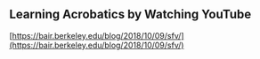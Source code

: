 ## Learning Acrobatics by Watching YouTube
  
  [https://bair.berkeley.edu/blog/2018/10/09/sfv/](https://bair.berkeley.edu/blog/2018/10/09/sfv/)